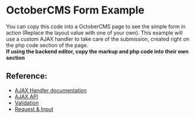 <h1>OctoberCMS Form Example</h1>

You can copy this code into a OctoberCMS page to see the simple form in action (Replace the layout value with one of your own). 
This example will use a custom AJAX handler to take care of the submission, created right on the php code section of the page.\
**If using the backend editor, copy the markup and php code into their own section**

<h2>Reference:</h2>

* [AJAX Handler documentation](https://octobercms.com/docs/ajax/handlers)
* [AJAX API](https://octobercms.com/docs/ajax/attributes-api)
* [Validation](https://octobercms.com/docs/services/validation)
* [Request & Input](https://octobercms.com/docs/services/request-input)
